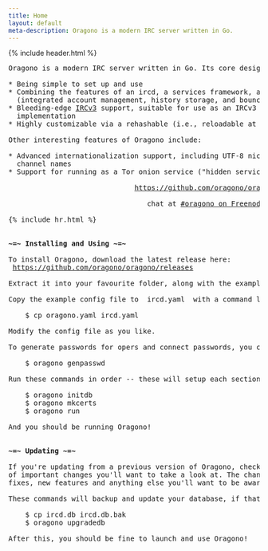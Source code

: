 ```yaml
---
title: Home
layout: default
meta-description: Oragono is a modern IRC server written in Go.
---
```

{% include header.html %}

<pre>
Oragono is a modern IRC server written in Go. Its core design principles are:

* Being simple to set up and use
* Combining the features of an ircd, a services framework, and a bouncer
  (integrated account management, history storage, and bouncer functionality)
* Bleeding-edge <a href="https://ircv3.net">IRCv3</a> support, suitable for use as an IRCv3 reference
  implementation
* Highly customizable via a rehashable (i.e., reloadable at runtime) YAML config

Other interesting features of Oragono include:

* Advanced internationalization support, including UTF-8 nicknames and
  channel names
* Support for running as a Tor onion service ("hidden service")

                              <a href="https://github.com/oragono/oragono">https://github.com/oragono/oragono</a>

                                 chat at <a href="ircs://irc.freenode.net:6697/#oragono">#oragono on Freenode</a>

{% include hr.html %}


<strong>~=~ Installing and Using ~=~</strong>

To install Oragono, download the latest release here:
 <a href="https://github.com/oragono/oragono/releases">https://github.com/oragono/oragono/releases</a>

Extract it into your favourite folder, along with the example config file.

Copy the example config file to  ircd.yaml  with a command like:

    <span class="term">$</span> cp oragono.yaml ircd.yaml

Modify the config file as you like.

To generate passwords for opers and connect passwords, you can use this command:

    <span class="term">$</span> oragono genpasswd

Run these commands in order -- these will setup each section of the server:

    <span class="term">$</span> oragono initdb
    <span class="term">$</span> oragono mkcerts
    <span class="term">$</span> oragono run

And you should be running Oragono!


<strong>~=~ Updating ~=~</strong>

If you're updating from a previous version of Oragono, checkout the CHANGELOG for a shortlist
of important changes you'll want to take a look at. The change log details config changes,
fixes, new features and anything else you'll want to be aware of!

These commands will backup and update your database, if that's been updated:

    <span class="term">$</span> cp ircd.db ircd.db.bak
    <span class="term">$</span> oragono upgradedb

After this, you should be fine to launch and use Oragono!
</pre>

